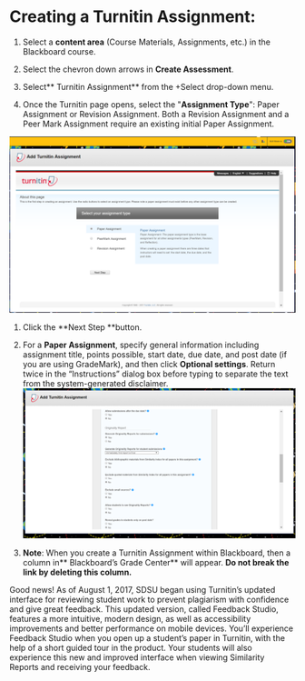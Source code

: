 # Creating a Turnitin Assignment:

1. Select a **content area** \(Course Materials, Assignments, etc.\) in the Blackboard course.

2. Select the chevron down arrows in **Create Assessment**.

3. Select** Turnitin Assignment​** from the +Select​ drop-down menu.

4. Once the Turnitin page opens, select the "**Assignment Type**": Paper Assignment​ or Revision Assignment. Both a Revision Assignment and a Peer Mark Assignment require an existing initial Paper Assignment.

![](/assets/TurnitinHome.PNG)

1. Click the **Next Step​ **button.

2. For a **Paper Assignment**​, specify general information including assignment title, points possible, start date, due date, and post date \(if you are using GradeMark\), and then click **Optional settings**​. Return twice in the “Instructions” dialog box before typing to separate the text from the system-generated disclaimer.![](/assets/TurnitinOptions.PNG)

3. **Note**: When you create a Turnitin Assignment within Blackboard, then a column in** Blackboard’s Grade Center**​ will appear. **Do not break the link by deleting this column.**

Good news! As of August 1, 2017, SDSU began using Turnitin’s updated interface for reviewing student work to prevent plagiarism with confidence and give great feedback. This updated version, called Feedback Studio​, features a more intuitive, modern design, as well as accessibility improvements and better performance on mobile devices. You’ll experience Feedback Studio when you open up a student’s paper in Turnitin, with the help of a short guided tour in the product. Your students will also experience this new and improved interface when viewing Similarity Reports and receiving your feedback.

